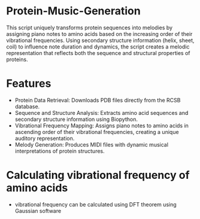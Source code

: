 # Protein-Music-Generation
This script uniquely transforms protein sequences into melodies by assigning piano notes to amino acids based on the increasing order of their vibrational frequencies. Using secondary structure information (helix, sheet, coil) to influence note duration and dynamics, the script creates a melodic representation that reflects both the sequence and structural properties of proteins.
# Features
- Protein Data Retrieval: Downloads PDB files directly from the RCSB database.
- Sequence and Structure Analysis: Extracts amino acid sequences and secondary structure information using Biopython.
- Vibrational Frequency Mapping: Assigns piano notes to amino acids in ascending order of their vibrational frequencies, creating a unique auditory representation.
- Melody Generation: Produces MIDI files with dynamic musical interpretations of protein structures.
# Calculating vibrational frequency of amino acids
- vibrational frequency can be calculated using DFT theorem using Gaussian software
